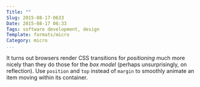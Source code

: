```yaml
---
Title: ""
Slug: 2015-08-17-0633
Date: 2015-08-17 06:33
Tags: software development, design
Template: formats/micro
Category: micro
...
```


It turns out browsers render CSS transitions for *positioning* much more nicely
than they do those for the *box model* (perhaps unsurprisingly, on reflection).
Use `position` and `top` instead of `margin` to smoothly animate an item moving
within its container.
